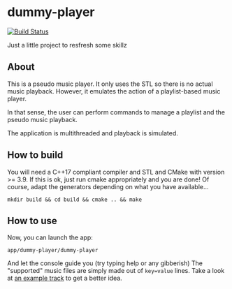 # dummy-player

[![Build Status](https://travis-ci.org/Rerito/dummy-player.svg?branch=master)](https://travis-ci.org/Rerito/dummy-player)

Just a little project to resfresh some skillz

## About

This is a pseudo music player. It only uses the STL so there is no actual music
playback. However, it emulates the action of a playlist-based music player.

In that sense, the user can perform commands to manage a playlist and the pseudo
music playback.

The application is multithreaded and playback is simulated.

## How to build

You will need a C++17 compliant compiler and STL and CMake with version >= 3.9.
If this is ok, just run cmake appropriately and you are done!
Of course, adapt the generators depending on what you have available...


    mkdir build && cd build && cmake .. && make


## How to use

Now, you can launch the app:

    app/dummy-player/dummy-player

And let the console guide you (try typing help or any gibberish)
The "supported" music files are simply made out of `key=value` lines.
Take a look at [an example track](data/megadeth/01_HolyWars.music) to get a
better idea.

